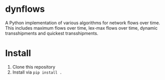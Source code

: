 # dynflows
A Python implementation of various algorithms for network flows over time. This includes maximum flows over time, lex-max flows over time, dynamic transshipments and quickest transshipments.

# Install
1. Clone this repository
2. Install via `pip install .`
